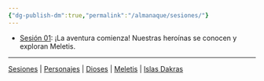 ```yaml
---
{"dg-publish-dm":true,"permalink":"/almanaque/sesiones/"}
---
```


<p><ul class="dataview dataview-ul dataview-result-list-root-ul"><li class="dataview-result-list-li"><span><a data-tooltip-position="top" aria-label="Sesiones/Sesión 01.md" data-href="Sesiones/Sesión 01.md" href="Sesiones/Sesión 01.md" class="internal-link" target="_blank" rel="noopener nofollow">Sesión 01</a>: ¡La aventura comienza! Nuestras heroínas se conocen y exploran Meletis.</span></li></ul></p><p><span><hr></span></p><span><span><a data-tooltip-position="top" aria-label="Almanaque/Sesiones" data-href="Almanaque/Sesiones" href="Almanaque/Sesiones" class="internal-link" target="_blank" rel="noopener nofollow">Sesiones</a> | <a data-tooltip-position="top" aria-label="Almanaque/Personajes" data-href="Almanaque/Personajes" href="Almanaque/Personajes" class="internal-link" target="_blank" rel="noopener nofollow">Personajes</a> | <a data-tooltip-position="top" aria-label="Almanaque/Dioses" data-href="Almanaque/Dioses" href="Almanaque/Dioses" class="internal-link" target="_blank" rel="noopener nofollow">Dioses</a> | <a data-tooltip-position="top" aria-label="Lugares/Meletis" data-href="Lugares/Meletis" href="Lugares/Meletis" class="internal-link" target="_blank" rel="noopener nofollow">Meletis</a> | <a data-tooltip-position="top" aria-label="Lugares/Islas Dakras" data-href="Lugares/Islas Dakras" href="Lugares/Islas Dakras" class="internal-link" target="_blank" rel="noopener nofollow">Islas Dakras</a> </span></span>